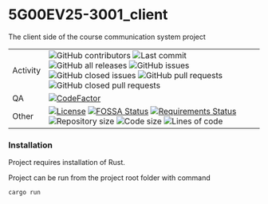 # 5G00EV25-3001_client
The client side of the course communication system project

|              |   |
|--------------|---|
| Activity     | ![GitHub contributors](https://img.shields.io/github/contributors/diapolo10/5G00EV25-3001_client) ![Last commit](https://img.shields.io/github/last-commit/diapolo10/5G00EV25-3001_client?logo=github) ![GitHub all releases](https://img.shields.io/github/downloads/diapolo10/5G00EV25-3001_client/total?logo=github) ![GitHub issues](https://img.shields.io/github/issues/diapolo10/5G00EV25-3001_client) ![GitHub closed issues](https://img.shields.io/github/issues-closed/diapolo10/5G00EV25-3001_client) ![GitHub pull requests](https://img.shields.io/github/issues-pr/diapolo10/5G00EV25-3001_client) ![GitHub closed pull requests](https://img.shields.io/github/issues-pr-closed/diapolo10/5G00EV25-3001_client) |
| QA           | [![CodeFactor](https://www.codefactor.io/repository/github/diapolo10/5G00EV25-3001_client/badge?logo=codefactor)](https://www.codefactor.io/repository/github/diapolo10/5G00EV25-3001_client) |
| Other        | [![License](https://img.shields.io/github/issues-pr/diapolo10/5G00EV25-3001_client)](https://opensource.org/licenses/MIT) [![FOSSA Status](https://app.fossa.com/api/projects/git%2Bgithub.com%2FDiapolo10%2F5G00EV25-3001_client.svg?type=shield)](https://app.fossa.com/projects/git%2Bgithub.com%2FDiapolo10%2F5G00EV25-3001_client?ref=badge_shield) [![Requirements Status](https://requires.io/github/Diapolo10/5G00EV25-3001_client/requirements.svg?branch=main)](https://requires.io/github/Diapolo10/5G00EV25-3001_client/requirements/?branch=main) ![Repository size](https://img.shields.io/github/repo-size/diapolo10/5G00EV25-3001_client?logo=github) ![Code size](https://img.shields.io/github/languages/code-size/diapolo10/5G00EV25-3001_client?logo=github) ![Lines of code](https://img.shields.io/tokei/lines/github/diapolo10/5G00EV25-3001_client?logo=github) |

### Installation

Project requires installation of Rust.

Project can be run from the project root folder with command

```console
cargo run
```
